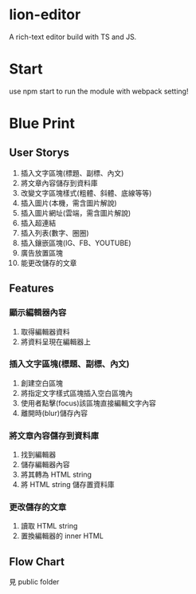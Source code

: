 # lion-editor

A rich-text editor build with TS and JS.

# Start

use npm start to run the module with webpack setting!

# Blue Print

## User Storys

1. 插入文字區塊(標題、副標、內文)
2. 將文章內容儲存到資料庫
3. 改變文字區塊樣式(粗體、斜體、底線等等)
4. 插入圖片(本機，需含圖片解說)
5. 插入圖片網址(雲端，需含圖片解說)
6. 插入超連結
7. 插入列表(數字、圈圈)
8. 插入鑲嵌區塊(IG、FB、YOUTUBE)
9. 廣告放置區塊
10. 能更改儲存的文章

## Features

### 顯示編輯器內容

1. 取得編輯器資料
2. 將資料呈現在編輯器上

### 插入文字區塊(標題、副標、內文)

1. 創建空白區塊
2. 將指定文字樣式區塊插入空白區塊內
3. 使用者點擊(focus)該區塊直接編輯文字內容
4. 離開時(blur)儲存內容

### 將文章內容儲存到資料庫

1. 找到編輯器
2. 儲存編輯器內容
3. 將其轉為 HTML string
4. 將 HTML string 儲存置資料庫

### 更改儲存的文章

1. 讀取 HTML string
2. 置換編輯器的 inner HTML

## Flow Chart

見 public folder
